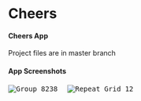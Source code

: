 # Cheers
#### Cheers App
Project files are in master branch

#### App Screenshots
<kbd>![Group 8238](https://user-images.githubusercontent.com/90906602/136980926-9b8fc62d-f619-4305-95a2-11e02b4cc484.png)</kbd>
&nbsp;&nbsp;&nbsp;&nbsp;<kbd>![Repeat Grid 12](https://user-images.githubusercontent.com/90906602/136980966-fc165147-646f-434a-911b-e6dd124292f5.png)</kbd>
